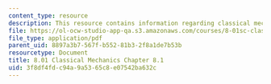 ```yaml
---
content_type: resource
description: This resource contains information regarding classical mechanics.
file: https://ol-ocw-studio-app-qa.s3.amazonaws.com/courses/8-01sc-classical-mechanics-fall-2016/3f8df4fdc94a9a5365c8e07542ba632c_MIT8_01F16_chapter8.1.pdf
file_type: application/pdf
parent_uid: 8897a3b7-567f-b552-81b3-2f8a1de7b53b
resourcetype: Document
title: 8.01 Classical Mechanics Chapter 8.1
uid: 3f8df4fd-c94a-9a53-65c8-e07542ba632c
---
```

